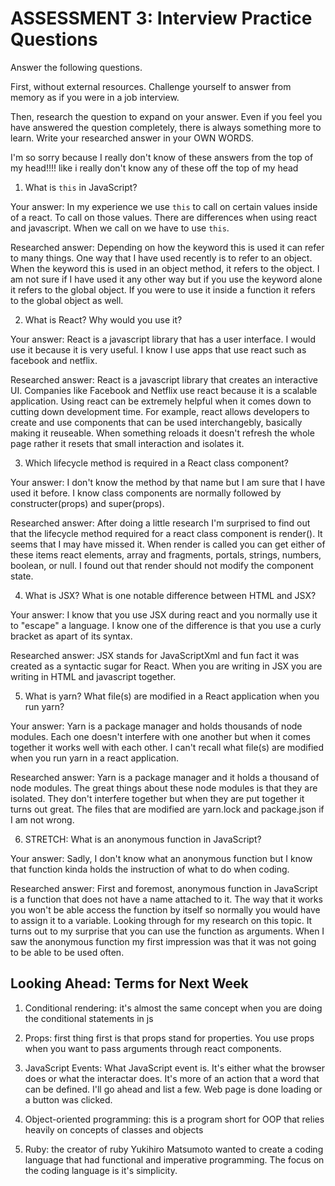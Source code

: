 # ASSESSMENT 3: Interview Practice Questions

Answer the following questions.

First, without external resources. Challenge yourself to answer from memory as if you were in a job interview.

Then, research the question to expand on your answer. Even if you feel you have answered the question completely, there is always something more to learn. Write your researched answer in your OWN WORDS.

I'm so sorry because I really don't know of these answers from the top of my head!!!!
like i really don't know any of these off the top of my head

1. What is `this` in JavaScript?

  Your answer: In my experience we use `this` to call on certain values inside of a react. To call on those values. There are differences when using react and javascript. When we call on we have to use `this`.

  Researched answer: Depending on how the keyword this is used it can refer to many things. One way that I have used recently is to refer to an object. When the keyword this is used in an object method, it refers to the object. I am not sure if I have used it any other way but if you use the keyword alone it refers to the global object. If you were to use it inside a function it refers to the global object as well.



2. What is React? Why would you use it?

  Your answer: React is a javascript library that has a user interface. I would use it because it is very useful. I know I use apps that use react such as facebook and netflix.

  Researched answer: React is a javascript library that creates an interactive UI. Companies like Facebook and Netflix use react because it is a scalable application. Using react can be extremely helpful when it comes down to cutting down development time. For example, react allows developers to create and use components that can be used interchangebly, basically making it reuseable. When something reloads it doesn't refresh the whole page rather it resets that small interaction and isolates it.



3. Which lifecycle method is required in a React class component?

  Your answer: I don't know the method by that name but I am sure that I have used it before. I know class components are normally followed by constructer(props) and super(props).

  Researched answer: After doing a little research I'm surprised to find out that the lifecycle method required for a react class component is render(). It seems that I may have missed it. When render is called you can get either of these items react elements, array and fragments, portals, strings, numbers, boolean, or null. I found out that render should not modify the component state.



4. What is JSX? What is one notable difference between HTML and JSX?

  Your answer: I know that you use JSX during react and you normally use it to "escape" a language. I know one of the difference is that you use a curly bracket as apart of its syntax.

  Researched answer: JSX stands for JavaScriptXml and fun fact it was created as a syntactic sugar for React. When you are writing in JSX you are writing in HTML and javascript together.



5. What is yarn? What file(s) are modified in a React application when you run yarn?

  Your answer: Yarn is a package manager and holds thousands of node modules. Each one doesn't interfere with one another but when it comes together it works well with each other. I can't recall what file(s) are modified when you run yarn in a react application.

  Researched answer: Yarn is a package manager and it holds a thousand of node modules. The great things about these node modules is that they are isolated. They don't interfere together but when they are put together it turns out great. The files that are modified are yarn.lock and package.json if I am not wrong. 



6. STRETCH: What is an anonymous function in JavaScript?

  Your answer: Sadly, I don't know what an anonymous function but I know that function kinda holds the instruction of what to do when coding.

  Researched answer: First and foremost, anonymous function in JavaScript is a function that does not have a name attached to it. The way that it works you won't be able access the function by itself so normally you would have to assign it to a variable. Looking through for my research on this topic. It turns out to my surprise that you can use the function as arguments. When I saw the anonymous function my first impression was that it was not going to be able to be used often.


## Looking Ahead: Terms for Next Week

1. Conditional rendering: it's almost the same concept when you are doing the conditional statements in js

2. Props: first thing first is that props stand for properties. You use props when you want to pass arguments through react components.

3. JavaScript Events: What JavaScript event is. It's either what the browser does or what the interactar does. It's more of an action that a word that can be defined. I'll go ahead and list a few. Web page is done loading or a button was clicked.

4. Object-oriented programming: this is a program short for OOP that relies heavily on concepts of classes and objects

5. Ruby: the creator of ruby Yukihiro Matsumoto wanted to create a coding language that had functional and imperative programming. The focus on the coding language is it's simplicity.

